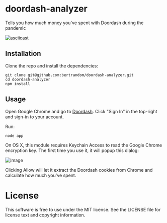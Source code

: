 # doordash-analyzer

Tells you how much money you've spent with Doordash during the pandemic

[![asciicast](https://asciinema.org/a/KUJGvj6Hp0PxFSRTNxbpKMfTz.svg)](https://asciinema.org/a/KUJGvj6Hp0PxFSRTNxbpKMfTz)

## Installation

Clone the repo and install the dependencies:

```
git clone git@github.com:bertrandom/doordash-analyzer.git
cd doordash-analyzer
npm install
```

## Usage

Open Google Chrome and go to [Doordash](https://www.doordash.com). Click "Sign In" in the top-right and sign-in to your account.

Run:
```
node app
```

On OS X, this module requires Keychain Access to read the Google Chrome encryption key. The first time you use it, it will popup this dialog:

![image](https://raw.githubusercontent.com/bertrandom/chrome-cookies-secure/gh-pages/access.png)

Clicking Allow will let it extract the Doordash cookies from Chrome and calculate how much you've spent.

# License

This software is free to use under the MIT license. See the LICENSE file for license text and copyright information.